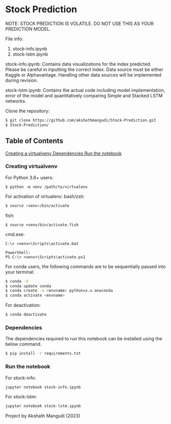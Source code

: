 # Stock Prediction
NOTE: STOCK PREDICTION IS VOLATILE. DO NOT USE THIS AS YOUR PREDICTION MODEL.

File info: 
1. stock-info.ipynb
2. stock-lstm.ipynb

stock-info.ipynb: Contains data visualizations for the index predicted. Please be careful in inputting the correct index. 
Data source must be either Kaggle or Alphavantage. Handling other data sources will be implemented during revision. 

stock-lstm.ipynb: Contains the actual code including model implementation, error of the model and quantitatively comparing
Simple and Stacked LSTM networks. 

Clone the repository:
```bash
$ git clone https://github.com/akshathmangudi/Stock-Prediction.git
$ Stock-Prediction/
```

## Table of Contents
<a href=""> Creating a virtualvenv </a>
<a href=""> Dependencies </a>
<a href=""> Run the notebook </a>

### Creating virtualvenv
For Python 3.6+ users: 
```shell
$ python -m venv /path/to/virtualenv
```
For activation of virtualenv:
bash/zsh: 
```bash 
$ source <venv>/bin/activate
```
fish: 
```shell
$ source <venv/bin/activate.fish
```
cmd.exe: 
```shell
C:\> <venv>\Scripts\activate.bat
```
```shell
PowerShell: 
PS C:\> <venv>\Scripts\activate.ps1
```

For conda users, the following commands are to be sequentially passed into your terminal:
```bash
$ conda -V
$ conda update conda
$ conda create -n <envname> python=x.x anaconda
$ conda activate <envname>
```

For deactivation: 
```bash
$ conda deactivate
```

### Dependencies
The dependencies required to run this notebook can be installed using the below command. 
```bash
$ pip install -r requirements.txt
```

### Run the notebook
For stock-info:
```bash
jupyter notebook stock-info.ipynb
```

For stock-lstm:
```bash
jupyter notebook stock-lstm.ipynb
```

Project by Akshath Mangudi (2023)